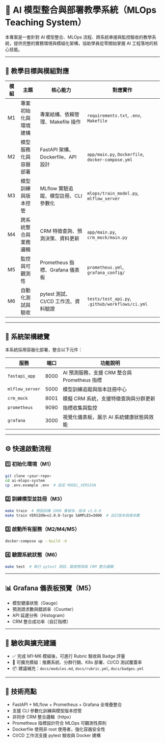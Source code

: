 # 🚀 AI 模型整合與部署教學系統（MLOps Teaching System）

本專案是一套針對 AI 模型整合、MLOps 流程、跨系統串接與監控驗收的教學系統，提供完整的實務環境與模組化架構，協助學員從零開始掌握 AI 工程落地的核心技能。

---

## 🎯 教學目標與模組對應

| 模組 | 主題 | 核心能力 | 對應實作 |
|------|------|-----------|-----------|
| M1 | 專案初始化與環境建構 | 專案結構、依賴管理、Makefile 操作 | `requirements.txt`, `.env`, `Makefile` |
| M2 | 模型服務化與容器部署 | FastAPI 架構、Dockerfile、API 設計 | `app/main.py`, `Dockerfile`, `docker-compose.yml` |
| M3 | 模型訓練與版本控管 | MLflow 實驗追蹤、模型註冊、CLI 參數化 | `mlops/train_model.py`, `mlflow_server` |
| M4 | 跨系統整合與業務邏輯 | CRM 特徵查詢、預測決策、資料更新 | `app/main.py`, `crm_mock/main.py` |
| M5 | 監控與可觀測性 | Prometheus 指標、Grafana 儀表板 | `prometheus.yml`, `grafana_config/` |
| M6 | 自動化測試與驗收 | pytest 測試、CI/CD 工作流、資料驗證 | `tests/test_api.py`, `.github/workflows/ci.yml` |

---

## 🧱 系統架構總覽

本系統採用容器化部署，整合以下元件：

| 服務 | 端口 | 功能說明 |
|------|------|----------|
| `fastapi_app` | 8000 | AI 預測服務，支援 CRM 整合與 Prometheus 指標 |
| `mlflow_server` | 5000 | 模型訓練追蹤與版本註冊中心 |
| `crm_mock` | 8001 | 模擬 CRM 系統，支援特徵查詢與分群更新 |
| `prometheus` | 9090 | 指標收集與監控 |
| `grafana` | 3000 | 視覺化儀表板，展示 AI 系統健康狀態與效能 |

---

## ⚙️ 快速啟動流程

### 1️⃣ 初始化環境（M1）

```bash
git clone <your-repo>
cd ai-mlops-system
cp .env.example .env  # 設定 MODEL_VERSION
```

### 2️⃣ 訓練模型並註冊（M3）

```bash
make train  # 預設訓練 1000 筆樣本，版本 v1.0.0
make train VERSION=v2.0.0-large SAMPLES=5000  # 自訂版本與樣本數
```

### 3️⃣ 啟動所有服務（M2/M4/M5）

```bash
docker-compose up --build -d
```

### 4️⃣ 驗證系統狀態（M6）

```bash
make test  # 執行 pytest 測試，驗證預測與 CRM 整合邏輯
```

---

## 📊 Grafana 儀表板預覽（M5）

- 模型健康狀態（Gauge）
- 預測請求數與錯誤率（Counter）
- API 延遲分佈（Histogram）
- CRM 整合成功率（自訂指標）

---

## 🧪 驗收與擴充建議

- ✅ 完成 M1–M6 模組後，可進行 Rubric 驗收與 Badge 評量
- 🔄 可擴充模組：推薦系統、分群行銷、K8s 部署、CI/CD 測試覆蓋率
- 📦 建議補充：`docs/modules.md`, `docs/rubric.yml`, `docs/badges.yml`

---

## 🧠 技術亮點

- FastAPI + MLflow + Prometheus + Grafana 全堆疊整合
- 支援 CLI 參數化訓練與模型版本控管
- 非同步 CRM 整合邏輯（httpx）
- Prometheus 指標設計符合 MLOps 可觀測性原則
- Dockerfile 使用非 root 使用者，強化容器安全性
- CI/CD 工作流支援 pytest 驗收與 Docker 建構
